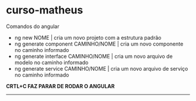 # curso-matheus

Comandos do angular
 - ng new NOME | cria um novo projeto com a estrutura padrão
 - ng generate component CAMINHO/NOME | cria um novo componente no caminho informado
 - ng generate interface CAMINHO/NOME | cria um novo arquivo de modelo no caminho informado
 - ng generate service CAMINHO/NOME | cria um novo arquivo de serviço no caminho informado

**CRTL+C FAZ PARAR DE RODAR O ANGULAR**
 
---------------